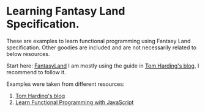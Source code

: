 # Learning Fantasy Land Specification.

These are examples to learn functional programming using Fantasy Land specification.
Other goodies are included and are not necessarily related to below resources.

Start here: [FantasyLand](https://github.com/fantasyland/fantasy-land)
I am mostly using the guide in [Tom Harding's blog](http://www.tomharding.me), I recommend to follow it.

Examples were taken from different resources:
1. [Tom Harding's blog](http://www.tomharding.me)
3. [Learn Functional Programming with JavaScript](https://www.safaribooksonline.com/library/view/learning-path-javascript/9781788471282/)
